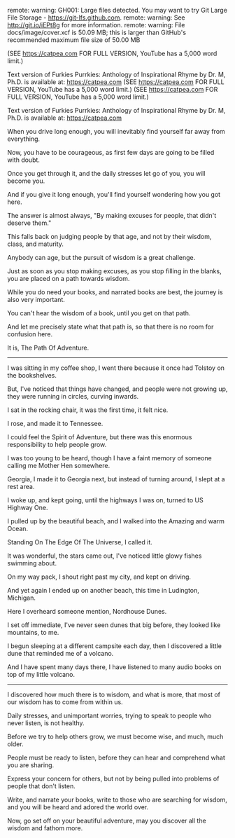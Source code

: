 remote: warning: GH001: Large files detected. You may want to try Git Large File Storage - https://git-lfs.github.com.
remote: warning: See http://git.io/iEPt8g for more information.
remote: warning: File docs/image/cover.xcf is 50.09 MB; this is larger than GitHub's recommended maximum file size of 50.00 MB


(SEE https://catpea.com FOR FULL VERSION, YouTube has a 5,000 word limit.)



Text version of Furkies Purrkies: Anthology of Inspirational Rhyme by Dr. M, Ph.D. is available at: https://catpea.com
(SEE https://catpea.com FOR FULL VERSION, YouTube has a 5,000 word limit.)
(SEE https://catpea.com FOR FULL VERSION, YouTube has a 5,000 word limit.)

Text version of Furkies Purrkies: Anthology of Inspirational Rhyme by Dr. M, Ph.D. is available at: https://catpea.com

When you drive long enough,
you will inevitably find yourself far away from everything.

Now, you have to be courageous,
as first few days are going to be filled with doubt.

Once you get through it,
and the daily stresses let go of you, you will become you.

And if you give it long enough,
you'll find yourself wondering how you got here.

The answer is almost always,
"By making excuses for people, that didn't deserve them."

This falls back on judging people by that age,
and not by their wisdom, class, and maturity.

Anybody can age,
but the pursuit of wisdom is a great challenge.

Just as soon as you stop making excuses,
as you stop filling in the blanks, you are placed on a path towards wisdom.

While you do need your books,
and narrated books are best, the journey is also very important.

You can't hear the wisdom of a book,
until you get on that path.

And let me precisely state what that path is,
so that there is no room for confusion here.

It is,
The Path Of Adventure.

---

I was sitting in my coffee shop,
I went there because it once had Tolstoy on the bookshelves.

But, I've noticed that things have changed,
and people were not growing up, they were running in circles, curving inwards.

I sat in the rocking chair,
it was the first time, it felt nice.

I rose,
and made it to Tennessee.

I could feel the Spirit of Adventure,
but there was this enormous responsibility to help people grow.

I was too young to be heard,
though I have a faint memory of someone calling me Mother Hen somewhere.

Georgia, I made it to Georgia next,
but instead of turning around, I slept at a rest area.

I woke up, and kept going,
until the highways I was on, turned to US Highway One.

I pulled up by the beautiful beach,
and I walked into the Amazing and warm Ocean.

Standing On The Edge Of The Universe,
I called it.

It was wonderful,
the stars came out, I've noticed little glowy fishes swimming about.

On my way pack,
I shout right past my city, and kept on driving.

And yet again I ended up on another beach,
this time in Ludington, Michigan.

Here I overheard someone mention,
Nordhouse Dunes.

I set off immediate, I've never seen dunes that big before,
they looked like mountains, to me.

I begun sleeping at a different campsite each day,
then I discovered a little dune that reminded me of a volcano.

And I have spent many days there,
I have listened to many audio books on top of my little volcano.

---

I discovered how much there is to wisdom,
and what is more, that most of our wisdom has to come from within us.

Daily stresses, and unimportant worries,
trying to speak to people who never listen, is not healthy.

Before we try to help others grow,
we must become wise, and much, much older.

People must be ready to listen,
before they can hear and comprehend what you are sharing.

Express your concern for others,
but not by being pulled into problems of people that don't listen.

Write, and narrate your books, write to those who are searching for wisdom,
and you will be heard and adored the world over.

Now, go set off on your beautiful adventure,
may you discover all the wisdom and fathom more.
